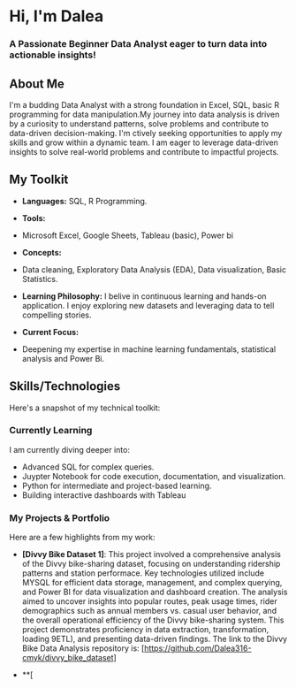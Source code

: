 # Hi, I'm Dalea
### A Passionate Beginner Data Analyst eager to turn data into actionable insights!

## About Me
I'm a budding Data Analyst with a strong foundation in Excel, SQL, basic R programming for data manipulation.My journey into data analysis is driven by a curiosity to understand patterns, solve problems and contribute to data-driven decision-making. I'm ctively seeking opportunities to apply my skills and grow within a dynamic team. I am eager to leverage data-driven insights to solve real-world problems and contribute to impactful projects.

## My Toolkit
* **Languages:**
SQL, R Programming.
* **Tools:**
* Microsoft Excel, Google Sheets, Tableau (basic), Power bi
* **Concepts:**
* Data cleaning, Exploratory Data Analysis (EDA), Data visualization, Basic Statistics.

* **Learning Philosophy:**
  I belive in continuous learning and hands-on application. I enjoy exploring new datasets and leveraging data to tell compelling stories.
* **Current Focus:**
* Deepening my expertise in machine learning fundamentals, statistical analysis and Power Bi.

## Skills/Technologies

Here's a snapshot of my technical toolkit:

### Currently Learning

I am currently diving deeper into:
- Advanced SQL for complex queries.
- Juypter Notebook for code execution, documentation, and visualization.
- Python for intermediate and project-based learning.
- Building interactive dashboards with Tableau

 ### My Projects & Portfolio
 Here are a few highlights from my work:

 - **[Divvy Bike Dataset 1]**:
This project involved a comprehensive analysis of the Divvy bike-sharing dataset, focusing on understanding ridership patterns and station performace. Key technologies utilized include MYSQL for efficient data storage, management, and complex querying, and Power BI for data visualization and dashboard creation. The analysis aimed to uncover insights into popular routes, peak usage times, rider demographics such as annual members vs. casual user behavior, and the overall operational efficiency of the Divvy bike-sharing system. This project demonstrates proficiency in data extraction, transformation, loading 9ETL), and presenting data-driven findings.
The link to the Divvy Bike Data Analysis repository is: 
[https://github.com/Dalea316-cmyk/divvy_bike_dataset]

- **[
